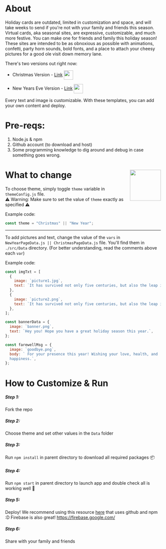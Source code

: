 # About

Holiday cards are outdated, limited in customization and space, and will take weeks to send if you're not with your family and friends this season. Virtual cards, aka seasonal sites, are expressive, customizable, and much more festive. You can make one for friends and family this holiday season! These sites are intended to be as obnoxious as possible with animations, confetti, party horn sounds, bold fonts, and a place to attach your cheesy pictures for a good ole visit down memory lane.

There's two versions out right now:

- Christmas Version - [Link](https://christmas-site.web.app/)  <img src="https://freepngimg.com/download/christmas/26196-6-christmas-stocking.png" width="30" align="center">

- New Years Eve Version - [Link](https://new-year-site.web.app/) <img src="https://encrypted-tbn0.gstatic.com/images?q=tbn:ANd9GcR6dqj6A2VfPLyXHuTGCnXcrt5I0jIhfR2NBQ&usqp=CAU" width="30" align="center">

Every text and image is customizable. With these templates, you can add your own content and deploy.

# Pre-reqs:

1. Node.js & npm
2. Github account (to download and host)
3. Some programming knowledge to dig around and debug in case something goes wrong.

# What to change <img src="https://media.giphy.com/media/6vj5quVNRhoQw/giphy.gif" align="right" width="100">

To choose theme, simply toggle `theme` variable in `themeConfig.js` file.<br/>
⚠️ Warning: Make sure to set the value of `theme` exactly as specified ⚠️

Example code:

```javascript
const theme = "Christmas" || "New Year";
```

---

To add pictures and text, change the value of the `vars` in `NewYearPageData.js || ChristmasPageData.js` file. You'll find them in `./src/Data` directory. (For better understanding, read the comments above each `var`)

Example code:

```javascript
const imgTxt = [
  {
    image: `picture1.jpg`,
    text: `It has survived not only five centuries, but also the leap into electronic typesetting...`,
  },
  {
    image: `picture2.png`,
    text: `It has survived not only five centuries, but also the leap into electronic typesetting...`,
  },
];

const bannerData = {
  image: `banner.png`,
  text: `Hey you! Hope you have a great holiday season this year.`,
};

const farewellMsg = {
  image: `goodbye.png`,
  body: ` For your presence this year! Wishing your love, health, and
  happiness.`,
};
```

# How to Customize & Run

##### Step 1:
Fork the repo

##### Step 2:
Choose theme and set other values in the `Data` folder 

##### Step 3:
Run `npm install` in parent directory to download all required packages 📦

##### Step 4:
Run `npm start` in parent directory to launch app and double check all is working well  🚀

##### Step 5:
Deploy! We recommend using this resource [here](https://dev.to/yuribenjamin/how-to-deploy-react-app-in-github-pages-2a1f) that uses github and npm :D 
Firebase is also great! https://firebase.google.com/

##### Step 6:
Share with your family and friends 
